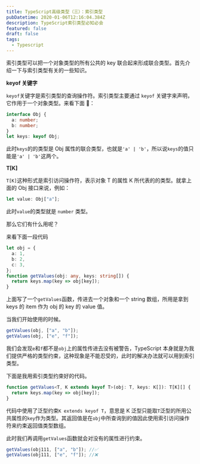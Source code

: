 ```yaml
---
title: TypeScript高级类型（三）：索引类型
pubDatetime: 2020-01-06T12:16:04.384Z
description: TypeScript索引类型必知必会
featured: false
draft: false
tags:
  - Typescript
---
```


索引类型可以把一个对象类型的所有公共的 key 联合起来形成联合类型。首先介绍一下与索引类型有关的一些知识。

**keyof 关键字**

`keyof`关键字是索引类型的查询操作符。索引类型主要通过 `keyof` 关键字来声明，它作用于一个对象类型。来看下面 🌰：

```ts
interface Obj {
  a: number;
  b: number;
}
let keys: keyof Obj;
```

此时`keys`的的类型是 Obj 属性的联合类型，也就是`'a' | 'b'`，所以说`keys`的值只能是`'a' | 'b'`这两个。

**T[K]**

`T[K]`这种形式是索引访问操作符，表示对象 T 的属性 K 所代表的的类型。就拿上面的 Obj 接口来说，例如：

```ts
let value: Obj["a"];
```

此时`value`的类型就是 `number` 类型。

那么它们有什么用呢？

来看下面一段代码

```ts
let obj = {
  a: 1,
  b: 2,
  c: 3,
};
function getValues(obj: any, keys: string[]) {
  return keys.map(key => obj[key]);
}
```

上面写了一个`getValues`函数，传进去一个对象和一个 string 数组，所用是拿到 keys 的 item 作为 obj 的 key 的 value 值。

当我们开始使用的时候。

```ts
getValues(obj, ["a", "b"]);
getValues(obj, ["e", "f"]);
```

我们会发现`e`和`f`都不是`obj`上的属性传进去没有被警告，TypeScript 本身就是为我们提供严格的类型约束，这种现象是不能忍受的，此时的解决办法就可以用到索引类型。

下面是我用索引类型约束好的代码。

```ts
function getValues<T, K extends keyof T>(obj: T, keys: K[]): T[K][] {
  return keys.map(key => obj[key]);
}
```

代码中使用了泛型约束`K extends keyof T`，意思是 K 泛型只能取`T`泛型的所用公共属性的`key`作为类型。其返回值是在`obj`中所查询到的值因此使用索引访问操作符来约束返回值类型数组。

此时我们再调用`getValues`函数就会对没有的属性进行约束。

```ts
getValues(obj111, ["a", "b"]); //✅
getValues(obj111, ["e", "f"]); //❌
```

